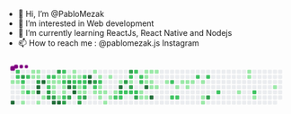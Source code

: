 - 👋 Hi, I’m @PabloMezak
- 👀 I’m interested in Web development
- 🌱 I’m currently learning ReactJs, React Native and Nodejs
- 📫 How to reach me : @pablomezak.js Instagram

<!---
PabloMezak/PabloMezak is a ✨ special ✨ repository because its `README.md` (this file) appears on your GitHub profile.
You can click the Preview link to take a look at your changes.
--->

<svg viewBox="-16 -32 880 192" width="880" height="192" xmlns="http://www.w3.org/2000/svg"><style>@keyframes c0{.51%{fill:var(--c1)}.53%,to{fill:var(--ce)}}@keyframes c1{97.56%{fill:var(--c4)}97.58%,to{fill:var(--ce)}}@keyframes c2{58.92%{fill:var(--c2)}58.94%,to{fill:var(--ce)}}@keyframes c3{59.09%{fill:var(--c2)}59.11%,to{fill:var(--ce)}}@keyframes c4{.68%{fill:var(--c1)}.7%,to{fill:var(--ce)}}@keyframes c5{81.79%{fill:var(--c3)}81.81%,to{fill:var(--ce)}}@keyframes c6{59.44%{fill:var(--c2)}59.46%,to{fill:var(--ce)}}@keyframes c7{1.03%{fill:var(--c1)}1.05%,to{fill:var(--ce)}}@keyframes c8{1.2%{fill:var(--c1)}1.22%,to{fill:var(--ce)}}@keyframes c9{1.55%{fill:var(--c1)}1.57%,to{fill:var(--ce)}}@keyframes ca{58.4%{fill:var(--c2)}58.42%,to{fill:var(--ce)}}@keyframes cb{57.88%{fill:var(--c2)}57.9%,to{fill:var(--ce)}}@keyframes cc{3.98%{fill:var(--c1)}4%,to{fill:var(--ce)}}@keyframes cd{3.46%{fill:var(--c1)}3.48%,to{fill:var(--ce)}}@keyframes ce{2.94%{fill:var(--c1)}2.96%,to{fill:var(--ce)}}@keyframes cf{3.8%{fill:var(--c1)}3.82%,to{fill:var(--ce)}}@keyframes cg{3.63%{fill:var(--c1)}3.65%,to{fill:var(--ce)}}@keyframes ch{81.1%{fill:var(--c3)}81.12%,to{fill:var(--ce)}}@keyframes ci{95.48%{fill:var(--c4)}95.5%,to{fill:var(--ce)}}@keyframes cj{95.31%{fill:var(--c4)}95.33%,to{fill:var(--ce)}}@keyframes ck{2.07%{fill:var(--c1)}2.09%,to{fill:var(--ce)}}@keyframes cl{95.83%{fill:var(--c4)}95.85%,to{fill:var(--ce)}}@keyframes cm{2.42%{fill:var(--c1)}2.44%,to{fill:var(--ce)}}@keyframes cn{43.14%{fill:var(--c2)}43.16%,to{fill:var(--ce)}}@keyframes co{42.97%{fill:var(--c1)}42.99%,to{fill:var(--ce)}}@keyframes cp{56.66%{fill:var(--c2)}56.68%,to{fill:var(--ce)}}@keyframes cq{83.87%{fill:var(--c3)}83.89%,to{fill:var(--ce)}}@keyframes cr{83.35%{fill:var(--c3)}83.37%,to{fill:var(--ce)}}@keyframes cs{56.14%{fill:var(--c2)}56.16%,to{fill:var(--ce)}}@keyframes ct{32.4%{fill:var(--c1)}32.42%,to{fill:var(--ce)}}@keyframes cu{32.57%{fill:var(--c1)}32.59%,to{fill:var(--ce)}}@keyframes cv{33.44%{fill:var(--c1)}33.46%,to{fill:var(--ce)}}@keyframes cw{83.53%{fill:var(--c3)}83.55%,to{fill:var(--ce)}}@keyframes cx{94.44%{fill:var(--c4)}94.46%,to{fill:var(--ce)}}@keyframes cy{80.06%{fill:var(--c3)}80.08%,to{fill:var(--ce)}}@keyframes cz{32.05%{fill:var(--c1)}32.07%,to{fill:var(--ce)}}@keyframes c10{32.23%{fill:var(--c1)}32.25%,to{fill:var(--ce)}}@keyframes c11{41.76%{fill:var(--c1)}41.78%,to{fill:var(--ce)}}@keyframes c12{94.27%{fill:var(--c4)}94.29%,to{fill:var(--ce)}}@keyframes c13{55.28%{fill:var(--c2)}55.3%,to{fill:var(--ce)}}@keyframes c14{31.88%{fill:var(--c1)}31.9%,to{fill:var(--ce)}}@keyframes c15{55.62%{fill:var(--c2)}55.64%,to{fill:var(--ce)}}@keyframes c16{32.92%{fill:var(--c1)}32.94%,to{fill:var(--ce)}}@keyframes c17{33.09%{fill:var(--c1)}33.11%,to{fill:var(--ce)}}@keyframes c18{41.93%{fill:var(--c2)}41.95%,to{fill:var(--ce)}}@keyframes c19{85.09%{fill:var(--c3)}85.11%,to{fill:var(--ce)}}@keyframes c1a{31.71%{fill:var(--c1)}31.73%,to{fill:var(--ce)}}@keyframes c1b{79.37%{fill:var(--c3)}79.39%,to{fill:var(--ce)}}@keyframes c1c{87.17%{fill:var(--c4)}87.19%,to{fill:var(--ce)}}@keyframes c1d{84.74%{fill:var(--c3)}84.76%,to{fill:var(--ce)}}@keyframes c1e{5.71%{fill:var(--c1)}5.73%,to{fill:var(--ce)}}@keyframes c1f{5.88%{fill:var(--c1)}5.9%,to{fill:var(--ce)}}@keyframes c1g{54.58%{fill:var(--c2)}54.6%,to{fill:var(--ce)}}@keyframes c1h{79.02%{fill:var(--c3)}79.04%,to{fill:var(--ce)}}@keyframes c1i{86.82%{fill:var(--c4)}86.84%,to{fill:var(--ce)}}@keyframes c1j{6.06%{fill:var(--c1)}6.08%,to{fill:var(--ce)}}@keyframes c1k{54.41%{fill:var(--c2)}54.43%,to{fill:var(--ce)}}@keyframes c1l{37.6%{fill:var(--c1)}37.62%,to{fill:var(--ce)}}@keyframes c1m{37.43%{fill:var(--c1)}37.45%,to{fill:var(--ce)}}@keyframes c1n{62.21%{fill:var(--c2)}62.23%,to{fill:var(--ce)}}@keyframes c1o{86.3%{fill:var(--c3)}86.32%,to{fill:var(--ce)}}@keyframes c1p{54.06%{fill:var(--c2)}54.08%,to{fill:var(--ce)}}@keyframes c1q{53.89%{fill:var(--c2)}53.91%,to{fill:var(--ce)}}@keyframes c1r{37.77%{fill:var(--c2)}37.79%,to{fill:var(--ce)}}@keyframes c1s{37.25%{fill:var(--c1)}37.27%,to{fill:var(--ce)}}@keyframes c1t{85.95%{fill:var(--c3)}85.97%,to{fill:var(--ce)}}@keyframes c1u{88.2%{fill:var(--c4)}88.22%,to{fill:var(--ce)}}@keyframes c1v{88.03%{fill:var(--c4)}88.05%,to{fill:var(--ce)}}@keyframes c1w{6.75%{fill:var(--c1)}6.77%,to{fill:var(--ce)}}@keyframes c1x{78.15%{fill:var(--c3)}78.17%,to{fill:var(--ce)}}@keyframes c1y{53.37%{fill:var(--c2)}53.39%,to{fill:var(--ce)}}@keyframes c1z{10.56%{fill:var(--c1)}10.58%,to{fill:var(--ce)}}@keyframes c20{7.1%{fill:var(--c1)}7.12%,to{fill:var(--ce)}}@keyframes c21{53.02%{fill:var(--c2)}53.04%,to{fill:var(--ce)}}@keyframes c22{9.18%{fill:var(--c1)}9.2%,to{fill:var(--ce)}}@keyframes c23{9%{fill:var(--c1)}9.02%,to{fill:var(--ce)}}@keyframes c24{10.22%{fill:var(--c1)}10.24%,to{fill:var(--ce)}}@keyframes c25{8.83%{fill:var(--c1)}8.85%,to{fill:var(--ce)}}@keyframes c26{11.26%{fill:var(--c1)}11.28%,to{fill:var(--ce)}}@keyframes c27{7.44%{fill:var(--c1)}7.46%,to{fill:var(--ce)}}@keyframes c28{9.87%{fill:var(--c1)}9.89%,to{fill:var(--ce)}}@keyframes c29{8.48%{fill:var(--c1)}8.5%,to{fill:var(--ce)}}@keyframes c2a{51.98%{fill:var(--c2)}52%,to{fill:var(--ce)}}@keyframes c2b{7.96%{fill:var(--c1)}7.98%,to{fill:var(--ce)}}@keyframes c2c{89.59%{fill:var(--c4)}89.61%,to{fill:var(--ce)}}@keyframes c2d{51.64%{fill:var(--c2)}51.66%,to{fill:var(--ce)}}@keyframes c2e{51.81%{fill:var(--c2)}51.83%,to{fill:var(--ce)}}@keyframes c2f{76.07%{fill:var(--c3)}76.09%,to{fill:var(--ce)}}@keyframes c2g{51.46%{fill:var(--c2)}51.48%,to{fill:var(--ce)}}@keyframes c2h{76.59%{fill:var(--c3)}76.61%,to{fill:var(--ce)}}@keyframes c2i{49.04%{fill:var(--c2)}49.06%,to{fill:var(--ce)}}@keyframes c2j{48.86%{fill:var(--c1)}48.88%,to{fill:var(--ce)}}@keyframes c2k{75.73%{fill:var(--c3)}75.75%,to{fill:var(--ce)}}@keyframes c2l{51.29%{fill:var(--c2)}51.31%,to{fill:var(--ce)}}@keyframes c2m{50.08%{fill:var(--c2)}50.1%,to{fill:var(--ce)}}@keyframes c2n{51.12%{fill:var(--c2)}51.14%,to{fill:var(--ce)}}@keyframes c2o{75.21%{fill:var(--c3)}75.23%,to{fill:var(--ce)}}@keyframes c2p{49.38%{fill:var(--c2)}49.4%,to{fill:var(--ce)}}@keyframes c2q{49.56%{fill:var(--c2)}49.58%,to{fill:var(--ce)}}@keyframes c2r{13.16%{fill:var(--c1)}13.18%,to{fill:var(--ce)}}@keyframes c2s{12.64%{fill:var(--c1)}12.66%,to{fill:var(--ce)}}@keyframes c2t{15.07%{fill:var(--c1)}15.09%,to{fill:var(--ce)}}@keyframes c2u{14.89%{fill:var(--c1)}14.91%,to{fill:var(--ce)}}@keyframes c2v{14.72%{fill:var(--c1)}14.74%,to{fill:var(--ce)}}@keyframes c2w{90.46%{fill:var(--c4)}90.48%,to{fill:var(--ce)}}@keyframes c2x{12.81%{fill:var(--c1)}12.83%,to{fill:var(--ce)}}@keyframes c2y{15.24%{fill:var(--c1)}15.26%,to{fill:var(--ce)}}@keyframes c2z{14.55%{fill:var(--c1)}14.57%,to{fill:var(--ce)}}@keyframes c30{14.03%{fill:var(--c1)}14.05%,to{fill:var(--ce)}}@keyframes c31{90.98%{fill:var(--c4)}91%,to{fill:var(--ce)}}@keyframes c32{15.41%{fill:var(--c1)}15.43%,to{fill:var(--ce)}}@keyframes c33{14.2%{fill:var(--c1)}14.22%,to{fill:var(--ce)}}@keyframes c34{16.11%{fill:var(--c1)}16.13%,to{fill:var(--ce)}}@keyframes c35{67.23%{fill:var(--c2)}67.25%,to{fill:var(--ce)}}@keyframes c36{66.37%{fill:var(--c2)}66.39%,to{fill:var(--ce)}}@keyframes c37{16.63%{fill:var(--c1)}16.65%,to{fill:var(--ce)}}@keyframes c38{66.54%{fill:var(--c2)}66.56%,to{fill:var(--ce)}}@keyframes c39{19.75%{fill:var(--c1)}19.77%,to{fill:var(--ce)}}@keyframes c3a{17.15%{fill:var(--c1)}17.17%,to{fill:var(--ce)}}@keyframes c3b{16.97%{fill:var(--c1)}16.99%,to{fill:var(--ce)}}@keyframes c3c{17.32%{fill:var(--c1)}17.34%,to{fill:var(--ce)}}@keyframes c3d{68.27%{fill:var(--c2)}68.29%,to{fill:var(--ce)}}@keyframes c3e{17.67%{fill:var(--c1)}17.69%,to{fill:var(--ce)}}@keyframes c3f{18.19%{fill:var(--c1)}18.21%,to{fill:var(--ce)}}@keyframes c3g{18.36%{fill:var(--c1)}18.38%,to{fill:var(--ce)}}@keyframes c3h{68.62%{fill:var(--c2)}68.64%,to{fill:var(--ce)}}@keyframes c3i{72.43%{fill:var(--c3)}72.45%,to{fill:var(--ce)}}@keyframes c3j{69.49%{fill:var(--c2)}69.51%,to{fill:var(--ce)}}@keyframes c3k{22%{fill:var(--c1)}22.02%,to{fill:var(--ce)}}@keyframes c3l{25.12%{fill:var(--c1)}25.14%,to{fill:var(--ce)}}@keyframes c3m{24.95%{fill:var(--c1)}24.97%,to{fill:var(--ce)}}@keyframes c3n{70.7%{fill:var(--c2)}70.72%,to{fill:var(--ce)}}@keyframes c3o{22.69%{fill:var(--c1)}22.71%,to{fill:var(--ce)}}@keyframes c3p{23.73%{fill:var(--c1)}23.75%,to{fill:var(--ce)}}@keyframes u0{.51%{transform:scale(0,1)}.53%,.68%{transform:scale(.02,1)}.7%,1.03%{transform:scale(.03,1)}1.05%,1.2%{transform:scale(.05,1)}1.22%,1.55%{transform:scale(.06,1)}1.57%,2.07%{transform:scale(.08,1)}2.09%,2.42%{transform:scale(.09,1)}2.44%,2.94%{transform:scale(.11,1)}2.96%,3.46%{transform:scale(.13,1)}3.48%,3.63%{transform:scale(.14,1)}3.65%,3.8%{transform:scale(.16,1)}3.82%,3.98%{transform:scale(.17,1)}4%,5.71%{transform:scale(.19,1)}5.73%,5.88%{transform:scale(.2,1)}5.9%,6.06%{transform:scale(.22,1)}6.08%,6.75%{transform:scale(.23,1)}6.77%,7.1%{transform:scale(.25,1)}7.12%,7.44%{transform:scale(.27,1)}7.46%,7.96%{transform:scale(.28,1)}7.98%,8.48%{transform:scale(.3,1)}8.5%,8.83%{transform:scale(.31,1)}8.85%,9%{transform:scale(.33,1)}9.02%,9.18%{transform:scale(.34,1)}9.2%,9.87%{transform:scale(.36,1)}10.22%,9.89%{transform:scale(.38,1)}10.24%,10.56%{transform:scale(.39,1)}10.58%,11.26%{transform:scale(.41,1)}11.28%,12.64%{transform:scale(.42,1)}12.66%,12.81%{transform:scale(.44,1)}12.83%,13.16%{transform:scale(.45,1)}13.18%,14.03%{transform:scale(.47,1)}14.05%,14.2%{transform:scale(.48,1)}14.22%,14.55%{transform:scale(.5,1)}14.57%,14.72%{transform:scale(.52,1)}14.74%,14.89%{transform:scale(.53,1)}14.91%,15.07%{transform:scale(.55,1)}15.09%,15.24%{transform:scale(.56,1)}15.26%,15.41%{transform:scale(.58,1)}15.43%,16.11%{transform:scale(.59,1)}16.13%,16.63%{transform:scale(.61,1)}16.65%,16.97%{transform:scale(.63,1)}16.99%,17.15%{transform:scale(.64,1)}17.17%,17.32%{transform:scale(.66,1)}17.34%,17.67%{transform:scale(.67,1)}17.69%,18.19%{transform:scale(.69,1)}18.21%,18.36%{transform:scale(.7,1)}18.38%,19.75%{transform:scale(.72,1)}19.77%,22%{transform:scale(.73,1)}22.02%,22.69%{transform:scale(.75,1)}22.71%,23.73%{transform:scale(.77,1)}23.75%,24.95%{transform:scale(.78,1)}24.97%,25.12%{transform:scale(.8,1)}25.14%,31.71%{transform:scale(.81,1)}31.73%,31.88%{transform:scale(.83,1)}31.9%,32.05%{transform:scale(.84,1)}32.07%,32.23%{transform:scale(.86,1)}32.25%,32.4%{transform:scale(.88,1)}32.42%,32.57%{transform:scale(.89,1)}32.59%,32.92%{transform:scale(.91,1)}32.94%,33.09%{transform:scale(.92,1)}33.11%,33.44%{transform:scale(.94,1)}33.46%,37.25%{transform:scale(.95,1)}37.27%,37.43%{transform:scale(.97,1)}37.45%,37.6%{transform:scale(.98,1)}37.62%,to{transform:scale(1,1)}}@keyframes u1{37.77%{transform:scale(0,1)}37.79%,to{transform:scale(1,1)}}@keyframes u2{41.76%{transform:scale(0,1)}41.78%,to{transform:scale(1,1)}}@keyframes u3{41.93%{transform:scale(0,1)}41.95%,to{transform:scale(1,1)}}@keyframes u4{42.97%{transform:scale(0,1)}42.99%,to{transform:scale(1,1)}}@keyframes u5{43.14%{transform:scale(0,1)}43.16%,to{transform:scale(1,1)}}@keyframes u6{48.86%{transform:scale(0,1)}48.88%,to{transform:scale(1,1)}}@keyframes u7{49.04%{transform:scale(0,1)}49.06%,49.38%{transform:scale(.03,1)}49.4%,49.56%{transform:scale(.06,1)}49.58%,50.08%{transform:scale(.09,1)}50.1%,51.12%{transform:scale(.12,1)}51.14%,51.29%{transform:scale(.15,1)}51.31%,51.46%{transform:scale(.18,1)}51.48%,51.64%{transform:scale(.21,1)}51.66%,51.81%{transform:scale(.24,1)}51.83%,51.98%{transform:scale(.27,1)}52%,53.02%{transform:scale(.3,1)}53.04%,53.37%{transform:scale(.33,1)}53.39%,53.89%{transform:scale(.36,1)}53.91%,54.06%{transform:scale(.39,1)}54.08%,54.41%{transform:scale(.42,1)}54.43%,54.58%{transform:scale(.45,1)}54.6%,55.28%{transform:scale(.48,1)}55.3%,55.62%{transform:scale(.52,1)}55.64%,56.14%{transform:scale(.55,1)}56.16%,56.66%{transform:scale(.58,1)}56.68%,57.88%{transform:scale(.61,1)}57.9%,58.4%{transform:scale(.64,1)}58.42%,58.92%{transform:scale(.67,1)}58.94%,59.09%{transform:scale(.7,1)}59.11%,59.44%{transform:scale(.73,1)}59.46%,62.21%{transform:scale(.76,1)}62.23%,66.37%{transform:scale(.79,1)}66.39%,66.54%{transform:scale(.82,1)}66.56%,67.23%{transform:scale(.85,1)}67.25%,68.27%{transform:scale(.88,1)}68.29%,68.62%{transform:scale(.91,1)}68.64%,69.49%{transform:scale(.94,1)}69.51%,70.7%{transform:scale(.97,1)}70.72%,to{transform:scale(1,1)}}@keyframes u8{72.43%{transform:scale(0,1)}72.45%,75.21%{transform:scale(.06,1)}75.23%,75.73%{transform:scale(.11,1)}75.75%,76.07%{transform:scale(.17,1)}76.09%,76.59%{transform:scale(.22,1)}76.61%,78.15%{transform:scale(.28,1)}78.17%,79.02%{transform:scale(.33,1)}79.04%,79.37%{transform:scale(.39,1)}79.39%,80.06%{transform:scale(.44,1)}80.08%,81.1%{transform:scale(.5,1)}81.12%,81.79%{transform:scale(.56,1)}81.81%,83.35%{transform:scale(.61,1)}83.37%,83.53%{transform:scale(.67,1)}83.55%,83.87%{transform:scale(.72,1)}83.89%,84.74%{transform:scale(.78,1)}84.76%,85.09%{transform:scale(.83,1)}85.11%,85.95%{transform:scale(.89,1)}85.97%,86.3%{transform:scale(.94,1)}86.32%,to{transform:scale(1,1)}}@keyframes u9{86.82%{transform:scale(0,1)}86.84%,87.17%{transform:scale(.08,1)}87.19%,88.03%{transform:scale(.15,1)}88.05%,88.2%{transform:scale(.23,1)}88.22%,89.59%{transform:scale(.31,1)}89.61%,90.46%{transform:scale(.38,1)}90.48%,90.98%{transform:scale(.46,1)}91%,94.27%{transform:scale(.54,1)}94.29%,94.44%{transform:scale(.62,1)}94.46%,95.31%{transform:scale(.69,1)}95.33%,95.48%{transform:scale(.77,1)}95.5%,95.83%{transform:scale(.85,1)}95.85%,97.56%{transform:scale(.92,1)}97.58%,to{transform:scale(1,1)}}@keyframes s0{0%,99.83%{transform:translate(0,-16px)}.52%,96.88%{transform:translate(0,32px)}.69%,59.27%{transform:translate(16px,32px)}.87%{transform:translate(16px,48px)}1.04%{transform:translate(32px,48px)}1.56%{transform:translate(32px,96px)}2.25%{transform:translate(96px,96px)}2.43%,57.19%{transform:translate(96px,80px)}2.77%,57.54%,82.84%{transform:translate(64px,80px)}3.47%,59.97%,81.46%{transform:translate(64px,16px)}3.64%{transform:translate(80px,16px)}3.81%,80.76%{transform:translate(80px,0)}3.99%{transform:translate(64px,0)}4.16%{transform:translate(64px,-16px)}5.55%{transform:translate(192px,-16px)}34.66%,5.89%{transform:translate(192px,16px)}40.38%,54.25%,6.07%,61.53%{transform:translate(208px,16px)}40.21%,6.24%{transform:translate(208px,0)}39.51%,6.93%{transform:translate(272px,0)}39.34%,7.11%{transform:translate(272px,16px)}7.8%,89.25%{transform:translate(336px,16px)}7.97%{transform:translate(336px,32px)}52.51%,8.15%{transform:translate(320px,32px)}8.49%{transform:translate(320px,64px)}10.4%,9.01%{transform:translate(272px,64px)}53.21%,9.19%{transform:translate(272px,48px)}9.53%{transform:translate(304px,48px)}9.88%{transform:translate(304px,80px)}10.23%{transform:translate(272px,80px)}10.57%{transform:translate(256px,64px)}10.75%{transform:translate(256px,80px)}11.09%{transform:translate(288px,80px)}11.27%{transform:translate(288px,96px)}12.48%,47.83%{transform:translate(400px,96px)}12.65%,13.34%{transform:translate(400px,80px)}12.82%,13.52%{transform:translate(416px,80px)}13%,13.69%{transform:translate(416px,64px)}13.17%{transform:translate(400px,64px)}13.86%{transform:translate(432px,64px)}14.04%,90.64%{transform:translate(432px,48px)}14.21%{transform:translate(448px,48px)}14.38%{transform:translate(448px,32px)}14.73%{transform:translate(416px,32px)}15.08%{transform:translate(416px,0)}15.77%{transform:translate(480px,0)}16.29%{transform:translate(480px,48px)}16.98%{transform:translate(544px,48px)}17.16%{transform:translate(544px,32px)}17.68%{transform:translate(592px,32px)}18.37%{transform:translate(592px,96px)}18.54%{transform:translate(576px,96px)}19.24%{transform:translate(576px,32px)}19.76%{transform:translate(528px,32px)}19.93%{transform:translate(528px,48px)}21.84%{transform:translate(704px,48px)}22.01%{transform:translate(704px,64px)}22.36%{transform:translate(736px,64px)}22.53%{transform:translate(736px,80px)}23.4%{transform:translate(816px,80px)}24.09%{transform:translate(816px,16px)}24.96%{transform:translate(736px,16px)}25.3%{transform:translate(736px,-16px)}31.37%,44.19%{transform:translate(176px,-16px)}31.72%{transform:translate(176px,16px)}32.06%,34.14%,41.07%,55.98%{transform:translate(144px,16px)}32.24%,33.97%,55.81%{transform:translate(144px,32px)}32.41%,33.8%,42.81%{transform:translate(128px,32px)}32.58%{transform:translate(128px,48px)}32.93%{transform:translate(160px,48px)}33.1%,42.11%{transform:translate(160px,64px)}33.45%,42.46%,83.71%,94.8%{transform:translate(128px,64px)}34.84%,54.94%{transform:translate(192px,0)}35.88%{transform:translate(288px,0)}36.57%,38.65%{transform:translate(288px,64px)}37.44%,86.66%{transform:translate(208px,64px)}37.61%{transform:translate(208px,48px)}37.78%,53.73%{transform:translate(224px,48px)}37.95%{transform:translate(224px,64px)}39.17%,45.75%{transform:translate(288px,16px)}41.77%,94.11%{transform:translate(144px,80px)}41.94%,85.27%{transform:translate(160px,80px)}42.98%{transform:translate(112px,32px)}43.33%{transform:translate(112px,0)}43.5%{transform:translate(128px,0)}43.67%{transform:translate(128px,-16px)}44.37%,79.72%{transform:translate(176px,0)}45.23%,77.82%{transform:translate(256px,0)}45.41%{transform:translate(256px,16px)}45.93%{transform:translate(288px,32px)}46.1%{transform:translate(304px,32px)}46.79%{transform:translate(304px,96px)}48.35%{transform:translate(400px,48px)}48.53%{transform:translate(384px,48px)}48.7%,49.74%{transform:translate(384px,32px)}48.87%,75.91%{transform:translate(368px,32px)}49.05%,76.43%{transform:translate(368px,16px)}49.39%,50.43%{transform:translate(400px,16px)}49.57%{transform:translate(400px,32px)}50.09%{transform:translate(384px,0)}50.26%{transform:translate(400px,0)}50.61%{transform:translate(384px,16px)}51.13%,75.04%{transform:translate(384px,64px)}51.65%{transform:translate(336px,64px)}51.82%{transform:translate(336px,80px)}51.99%{transform:translate(320px,80px)}53.03%{transform:translate(272px,32px)}54.07%{transform:translate(224px,16px)}54.42%{transform:translate(208px,32px)}54.59%,79.2%{transform:translate(192px,32px)}55.29%{transform:translate(160px,0)}55.63%{transform:translate(160px,32px)}56.33%{transform:translate(112px,16px)}56.67%{transform:translate(112px,48px)}56.85%,95.67%{transform:translate(96px,48px)}57.71%{transform:translate(64px,64px)}57.89%{transform:translate(48px,64px)}58.58%,99.13%{transform:translate(48px,0)}58.93%,98.79%{transform:translate(16px,0)}59.79%,81.28%,82.32%{transform:translate(64px,32px)}62.22%{transform:translate(208px,80px)}62.39%{transform:translate(192px,80px)}62.74%{transform:translate(192px,112px)}66.03%{transform:translate(496px,112px)}66.38%{transform:translate(496px,80px)}66.55%{transform:translate(512px,80px)}67.07%{transform:translate(512px,32px)}67.24%{transform:translate(496px,32px)}67.42%{transform:translate(496px,16px)}68.98%{transform:translate(640px,16px)}69.5%{transform:translate(640px,64px)}70.71%{transform:translate(752px,64px)}70.88%{transform:translate(752px,80px)}72.44%{transform:translate(608px,80px)}72.62%{transform:translate(608px,64px)}75.22%{transform:translate(384px,80px)}75.39%{transform:translate(368px,80px)}76.08%{transform:translate(352px,32px)}76.26%{transform:translate(352px,16px)}76.6%{transform:translate(368px,0)}78.34%{transform:translate(256px,48px)}79.03%,87%{transform:translate(192px,48px)}79.38%,87.35%{transform:translate(176px,32px)}81.11%{transform:translate(80px,32px)}81.8%{transform:translate(32px,16px)}81.98%{transform:translate(32px,32px)}83.54%{transform:translate(128px,80px)}83.88%{transform:translate(112px,64px)}84.06%{transform:translate(112px,80px)}84.75%{transform:translate(176px,80px)}84.92%{transform:translate(176px,96px)}85.1%{transform:translate(160px,96px)}85.96%{transform:translate(224px,80px)}86.14%{transform:translate(224px,96px)}86.31%{transform:translate(208px,96px)}86.83%{transform:translate(192px,64px)}87.18%{transform:translate(176px,48px)}88.04%{transform:translate(240px,32px)}88.21%{transform:translate(240px,16px)}89.6%{transform:translate(336px,48px)}90.99%{transform:translate(432px,80px)}94.28%{transform:translate(144px,96px)}94.45%{transform:translate(128px,96px)}95.32%{transform:translate(80px,64px)}95.49%{transform:translate(80px,48px)}95.84%{transform:translate(96px,32px)}97.57%{transform:translate(0,96px)}97.75%{transform:translate(16px,96px)}99.31%{transform:translate(48px,-16px)}}@keyframes s1{0%,99.83%{transform:translate(16px,-16px)}.17%{transform:translate(0,-16px)}.69%,97.05%{transform:translate(0,32px)}.87%,59.45%{transform:translate(16px,32px)}1.04%{transform:translate(16px,48px)}1.21%{transform:translate(32px,48px)}1.73%{transform:translate(32px,96px)}2.43%{transform:translate(96px,96px)}2.6%,57.37%{transform:translate(96px,80px)}2.95%,57.71%,83.02%{transform:translate(64px,80px)}3.64%,60.14%,81.63%{transform:translate(64px,16px)}3.81%{transform:translate(80px,16px)}3.99%,80.94%{transform:translate(80px,0)}4.16%{transform:translate(64px,0)}4.33%{transform:translate(64px,-16px)}5.72%{transform:translate(192px,-16px)}34.84%,6.07%{transform:translate(192px,16px)}40.55%,54.42%,6.24%,61.7%{transform:translate(208px,16px)}40.38%,6.41%{transform:translate(208px,0)}39.69%,7.11%{transform:translate(272px,0)}39.51%,7.28%{transform:translate(272px,16px)}7.97%,89.43%{transform:translate(336px,16px)}8.15%{transform:translate(336px,32px)}52.69%,8.32%{transform:translate(320px,32px)}8.67%{transform:translate(320px,64px)}10.57%,9.19%{transform:translate(272px,64px)}53.38%,9.36%{transform:translate(272px,48px)}9.71%{transform:translate(304px,48px)}10.05%{transform:translate(304px,80px)}10.4%{transform:translate(272px,80px)}10.75%{transform:translate(256px,64px)}10.92%{transform:translate(256px,80px)}11.27%{transform:translate(288px,80px)}11.44%{transform:translate(288px,96px)}12.65%,48.01%{transform:translate(400px,96px)}12.82%,13.52%{transform:translate(400px,80px)}13%,13.69%{transform:translate(416px,80px)}13.17%,13.86%{transform:translate(416px,64px)}13.34%{transform:translate(400px,64px)}14.04%{transform:translate(432px,64px)}14.21%,90.81%{transform:translate(432px,48px)}14.38%{transform:translate(448px,48px)}14.56%{transform:translate(448px,32px)}14.9%{transform:translate(416px,32px)}15.25%{transform:translate(416px,0)}15.94%{transform:translate(480px,0)}16.46%{transform:translate(480px,48px)}17.16%{transform:translate(544px,48px)}17.33%{transform:translate(544px,32px)}17.85%{transform:translate(592px,32px)}18.54%{transform:translate(592px,96px)}18.72%{transform:translate(576px,96px)}19.41%{transform:translate(576px,32px)}19.93%{transform:translate(528px,32px)}20.1%{transform:translate(528px,48px)}22.01%{transform:translate(704px,48px)}22.18%{transform:translate(704px,64px)}22.53%{transform:translate(736px,64px)}22.7%{transform:translate(736px,80px)}23.57%{transform:translate(816px,80px)}24.26%{transform:translate(816px,16px)}25.13%{transform:translate(736px,16px)}25.48%{transform:translate(736px,-16px)}31.54%,44.37%{transform:translate(176px,-16px)}31.89%{transform:translate(176px,16px)}32.24%,34.32%,41.25%,56.15%{transform:translate(144px,16px)}32.41%,34.14%,55.98%{transform:translate(144px,32px)}32.58%,33.97%,42.98%{transform:translate(128px,32px)}32.76%{transform:translate(128px,48px)}33.1%{transform:translate(160px,48px)}33.28%,42.29%{transform:translate(160px,64px)}33.62%,42.63%,83.88%,94.97%{transform:translate(128px,64px)}35.01%,55.11%{transform:translate(192px,0)}36.05%{transform:translate(288px,0)}36.74%,38.82%{transform:translate(288px,64px)}37.61%,86.83%{transform:translate(208px,64px)}37.78%{transform:translate(208px,48px)}37.95%,53.9%{transform:translate(224px,48px)}38.13%{transform:translate(224px,64px)}39.34%,45.93%{transform:translate(288px,16px)}41.94%,94.28%{transform:translate(144px,80px)}42.11%,85.44%{transform:translate(160px,80px)}43.15%{transform:translate(112px,32px)}43.5%{transform:translate(112px,0)}43.67%{transform:translate(128px,0)}43.85%{transform:translate(128px,-16px)}44.54%,79.9%{transform:translate(176px,0)}45.41%,77.99%{transform:translate(256px,0)}45.58%{transform:translate(256px,16px)}46.1%{transform:translate(288px,32px)}46.27%{transform:translate(304px,32px)}46.97%{transform:translate(304px,96px)}48.53%{transform:translate(400px,48px)}48.7%{transform:translate(384px,48px)}48.87%,49.91%{transform:translate(384px,32px)}49.05%,76.08%{transform:translate(368px,32px)}49.22%,76.6%{transform:translate(368px,16px)}49.57%,50.61%{transform:translate(400px,16px)}49.74%{transform:translate(400px,32px)}50.26%{transform:translate(384px,0)}50.43%{transform:translate(400px,0)}50.78%{transform:translate(384px,16px)}51.3%,75.22%{transform:translate(384px,64px)}51.82%{transform:translate(336px,64px)}51.99%{transform:translate(336px,80px)}52.17%{transform:translate(320px,80px)}53.21%{transform:translate(272px,32px)}54.25%{transform:translate(224px,16px)}54.59%{transform:translate(208px,32px)}54.77%,79.38%{transform:translate(192px,32px)}55.46%{transform:translate(160px,0)}55.81%{transform:translate(160px,32px)}56.5%{transform:translate(112px,16px)}56.85%{transform:translate(112px,48px)}57.02%,95.84%{transform:translate(96px,48px)}57.89%{transform:translate(64px,64px)}58.06%{transform:translate(48px,64px)}58.75%,99.31%{transform:translate(48px,0)}59.1%,98.96%{transform:translate(16px,0)}59.97%,81.46%,82.5%{transform:translate(64px,32px)}62.39%{transform:translate(208px,80px)}62.56%{transform:translate(192px,80px)}62.91%{transform:translate(192px,112px)}66.2%{transform:translate(496px,112px)}66.55%{transform:translate(496px,80px)}66.72%{transform:translate(512px,80px)}67.24%{transform:translate(512px,32px)}67.42%{transform:translate(496px,32px)}67.59%{transform:translate(496px,16px)}69.15%{transform:translate(640px,16px)}69.67%{transform:translate(640px,64px)}70.88%{transform:translate(752px,64px)}71.06%{transform:translate(752px,80px)}72.62%{transform:translate(608px,80px)}72.79%{transform:translate(608px,64px)}75.39%{transform:translate(384px,80px)}75.56%{transform:translate(368px,80px)}76.26%{transform:translate(352px,32px)}76.43%{transform:translate(352px,16px)}76.78%{transform:translate(368px,0)}78.51%{transform:translate(256px,48px)}79.2%,87.18%{transform:translate(192px,48px)}79.55%,87.52%{transform:translate(176px,32px)}81.28%{transform:translate(80px,32px)}81.98%{transform:translate(32px,16px)}82.15%{transform:translate(32px,32px)}83.71%{transform:translate(128px,80px)}84.06%{transform:translate(112px,64px)}84.23%{transform:translate(112px,80px)}84.92%{transform:translate(176px,80px)}85.1%{transform:translate(176px,96px)}85.27%{transform:translate(160px,96px)}86.14%{transform:translate(224px,80px)}86.31%{transform:translate(224px,96px)}86.48%{transform:translate(208px,96px)}87%{transform:translate(192px,64px)}87.35%{transform:translate(176px,48px)}88.21%{transform:translate(240px,32px)}88.39%{transform:translate(240px,16px)}89.77%{transform:translate(336px,48px)}91.16%{transform:translate(432px,80px)}94.45%{transform:translate(144px,96px)}94.63%{transform:translate(128px,96px)}95.49%{transform:translate(80px,64px)}95.67%{transform:translate(80px,48px)}96.01%{transform:translate(96px,32px)}97.75%{transform:translate(0,96px)}97.92%{transform:translate(16px,96px)}99.48%{transform:translate(48px,-16px)}}@keyframes s2{0%,99.83%{transform:translate(32px,-16px)}.35%{transform:translate(0,-16px)}.87%,97.23%{transform:translate(0,32px)}1.04%,59.62%{transform:translate(16px,32px)}1.21%{transform:translate(16px,48px)}1.39%{transform:translate(32px,48px)}1.91%{transform:translate(32px,96px)}2.6%{transform:translate(96px,96px)}2.77%,57.54%{transform:translate(96px,80px)}3.12%,57.89%,83.19%{transform:translate(64px,80px)}3.81%,60.31%,81.8%{transform:translate(64px,16px)}3.99%{transform:translate(80px,16px)}4.16%,81.11%{transform:translate(80px,0)}4.33%{transform:translate(64px,0)}4.51%{transform:translate(64px,-16px)}5.89%{transform:translate(192px,-16px)}35.01%,6.24%{transform:translate(192px,16px)}40.73%,54.59%,6.41%,61.87%{transform:translate(208px,16px)}40.55%,6.59%{transform:translate(208px,0)}39.86%,7.28%{transform:translate(272px,0)}39.69%,7.45%{transform:translate(272px,16px)}8.15%,89.6%{transform:translate(336px,16px)}8.32%{transform:translate(336px,32px)}52.86%,8.49%{transform:translate(320px,32px)}8.84%{transform:translate(320px,64px)}10.75%,9.36%{transform:translate(272px,64px)}53.55%,9.53%{transform:translate(272px,48px)}9.88%{transform:translate(304px,48px)}10.23%{transform:translate(304px,80px)}10.57%{transform:translate(272px,80px)}10.92%{transform:translate(256px,64px)}11.09%{transform:translate(256px,80px)}11.44%{transform:translate(288px,80px)}11.61%{transform:translate(288px,96px)}12.82%,48.18%{transform:translate(400px,96px)}13%,13.69%{transform:translate(400px,80px)}13.17%,13.86%{transform:translate(416px,80px)}13.34%,14.04%{transform:translate(416px,64px)}13.52%{transform:translate(400px,64px)}14.21%{transform:translate(432px,64px)}14.38%,90.99%{transform:translate(432px,48px)}14.56%{transform:translate(448px,48px)}14.73%{transform:translate(448px,32px)}15.08%{transform:translate(416px,32px)}15.42%{transform:translate(416px,0)}16.12%{transform:translate(480px,0)}16.64%{transform:translate(480px,48px)}17.33%{transform:translate(544px,48px)}17.5%{transform:translate(544px,32px)}18.02%{transform:translate(592px,32px)}18.72%{transform:translate(592px,96px)}18.89%{transform:translate(576px,96px)}19.58%{transform:translate(576px,32px)}20.1%{transform:translate(528px,32px)}20.28%{transform:translate(528px,48px)}22.18%{transform:translate(704px,48px)}22.36%{transform:translate(704px,64px)}22.7%{transform:translate(736px,64px)}22.88%{transform:translate(736px,80px)}23.74%{transform:translate(816px,80px)}24.44%{transform:translate(816px,16px)}25.3%{transform:translate(736px,16px)}25.65%{transform:translate(736px,-16px)}31.72%,44.54%{transform:translate(176px,-16px)}32.06%{transform:translate(176px,16px)}32.41%,34.49%,41.42%,56.33%{transform:translate(144px,16px)}32.58%,34.32%,56.15%{transform:translate(144px,32px)}32.76%,34.14%,43.15%{transform:translate(128px,32px)}32.93%{transform:translate(128px,48px)}33.28%{transform:translate(160px,48px)}33.45%,42.46%{transform:translate(160px,64px)}33.8%,42.81%,84.06%,95.15%{transform:translate(128px,64px)}35.18%,55.29%{transform:translate(192px,0)}36.22%{transform:translate(288px,0)}36.92%,38.99%{transform:translate(288px,64px)}37.78%,87%{transform:translate(208px,64px)}37.95%{transform:translate(208px,48px)}38.13%,54.07%{transform:translate(224px,48px)}38.3%{transform:translate(224px,64px)}39.51%,46.1%{transform:translate(288px,16px)}42.11%,94.45%{transform:translate(144px,80px)}42.29%,85.62%{transform:translate(160px,80px)}43.33%{transform:translate(112px,32px)}43.67%{transform:translate(112px,0)}43.85%{transform:translate(128px,0)}44.02%{transform:translate(128px,-16px)}44.71%,80.07%{transform:translate(176px,0)}45.58%,78.16%{transform:translate(256px,0)}45.75%{transform:translate(256px,16px)}46.27%{transform:translate(288px,32px)}46.45%{transform:translate(304px,32px)}47.14%{transform:translate(304px,96px)}48.7%{transform:translate(400px,48px)}48.87%{transform:translate(384px,48px)}49.05%,50.09%{transform:translate(384px,32px)}49.22%,76.26%{transform:translate(368px,32px)}49.39%,76.78%{transform:translate(368px,16px)}49.74%,50.78%{transform:translate(400px,16px)}49.91%{transform:translate(400px,32px)}50.43%{transform:translate(384px,0)}50.61%{transform:translate(400px,0)}50.95%{transform:translate(384px,16px)}51.47%,75.39%{transform:translate(384px,64px)}51.99%{transform:translate(336px,64px)}52.17%{transform:translate(336px,80px)}52.34%{transform:translate(320px,80px)}53.38%{transform:translate(272px,32px)}54.42%{transform:translate(224px,16px)}54.77%{transform:translate(208px,32px)}54.94%,79.55%{transform:translate(192px,32px)}55.63%{transform:translate(160px,0)}55.98%{transform:translate(160px,32px)}56.67%{transform:translate(112px,16px)}57.02%{transform:translate(112px,48px)}57.19%,96.01%{transform:translate(96px,48px)}58.06%{transform:translate(64px,64px)}58.23%{transform:translate(48px,64px)}58.93%,99.48%{transform:translate(48px,0)}59.27%,99.13%{transform:translate(16px,0)}60.14%,81.63%,82.67%{transform:translate(64px,32px)}62.56%{transform:translate(208px,80px)}62.74%{transform:translate(192px,80px)}63.08%{transform:translate(192px,112px)}66.38%{transform:translate(496px,112px)}66.72%{transform:translate(496px,80px)}66.9%{transform:translate(512px,80px)}67.42%{transform:translate(512px,32px)}67.59%{transform:translate(496px,32px)}67.76%{transform:translate(496px,16px)}69.32%{transform:translate(640px,16px)}69.84%{transform:translate(640px,64px)}71.06%{transform:translate(752px,64px)}71.23%{transform:translate(752px,80px)}72.79%{transform:translate(608px,80px)}72.96%{transform:translate(608px,64px)}75.56%{transform:translate(384px,80px)}75.74%{transform:translate(368px,80px)}76.43%{transform:translate(352px,32px)}76.6%{transform:translate(352px,16px)}76.95%{transform:translate(368px,0)}78.68%{transform:translate(256px,48px)}79.38%,87.35%{transform:translate(192px,48px)}79.72%,87.69%{transform:translate(176px,32px)}81.46%{transform:translate(80px,32px)}82.15%{transform:translate(32px,16px)}82.32%{transform:translate(32px,32px)}83.88%{transform:translate(128px,80px)}84.23%{transform:translate(112px,64px)}84.4%{transform:translate(112px,80px)}85.1%{transform:translate(176px,80px)}85.27%{transform:translate(176px,96px)}85.44%{transform:translate(160px,96px)}86.31%{transform:translate(224px,80px)}86.48%{transform:translate(224px,96px)}86.66%{transform:translate(208px,96px)}87.18%{transform:translate(192px,64px)}87.52%{transform:translate(176px,48px)}88.39%{transform:translate(240px,32px)}88.56%{transform:translate(240px,16px)}89.95%{transform:translate(336px,48px)}91.33%{transform:translate(432px,80px)}94.63%{transform:translate(144px,96px)}94.8%{transform:translate(128px,96px)}95.67%{transform:translate(80px,64px)}95.84%{transform:translate(80px,48px)}96.19%{transform:translate(96px,32px)}97.92%{transform:translate(0,96px)}98.09%{transform:translate(16px,96px)}99.65%{transform:translate(48px,-16px)}}@keyframes s3{0%,99.83%{transform:translate(48px,-16px)}.52%{transform:translate(0,-16px)}1.04%,97.4%{transform:translate(0,32px)}1.21%,59.79%{transform:translate(16px,32px)}1.39%{transform:translate(16px,48px)}1.56%{transform:translate(32px,48px)}2.08%{transform:translate(32px,96px)}2.77%{transform:translate(96px,96px)}2.95%,57.71%{transform:translate(96px,80px)}3.29%,58.06%,83.36%{transform:translate(64px,80px)}3.99%,60.49%,81.98%{transform:translate(64px,16px)}4.16%{transform:translate(80px,16px)}4.33%,81.28%{transform:translate(80px,0)}4.51%{transform:translate(64px,0)}4.68%{transform:translate(64px,-16px)}6.07%{transform:translate(192px,-16px)}35.18%,6.41%{transform:translate(192px,16px)}40.9%,54.77%,6.59%,62.05%{transform:translate(208px,16px)}40.73%,6.76%{transform:translate(208px,0)}40.03%,7.45%{transform:translate(272px,0)}39.86%,7.63%{transform:translate(272px,16px)}8.32%,89.77%{transform:translate(336px,16px)}8.49%{transform:translate(336px,32px)}53.03%,8.67%{transform:translate(320px,32px)}9.01%{transform:translate(320px,64px)}10.92%,9.53%{transform:translate(272px,64px)}53.73%,9.71%{transform:translate(272px,48px)}10.05%{transform:translate(304px,48px)}10.4%{transform:translate(304px,80px)}10.75%{transform:translate(272px,80px)}11.09%{transform:translate(256px,64px)}11.27%{transform:translate(256px,80px)}11.61%{transform:translate(288px,80px)}11.79%{transform:translate(288px,96px)}13%,48.35%{transform:translate(400px,96px)}13.17%,13.86%{transform:translate(400px,80px)}13.34%,14.04%{transform:translate(416px,80px)}13.52%,14.21%{transform:translate(416px,64px)}13.69%{transform:translate(400px,64px)}14.38%{transform:translate(432px,64px)}14.56%,91.16%{transform:translate(432px,48px)}14.73%{transform:translate(448px,48px)}14.9%{transform:translate(448px,32px)}15.25%{transform:translate(416px,32px)}15.6%{transform:translate(416px,0)}16.29%{transform:translate(480px,0)}16.81%{transform:translate(480px,48px)}17.5%{transform:translate(544px,48px)}17.68%{transform:translate(544px,32px)}18.2%{transform:translate(592px,32px)}18.89%{transform:translate(592px,96px)}19.06%{transform:translate(576px,96px)}19.76%{transform:translate(576px,32px)}20.28%{transform:translate(528px,32px)}20.45%{transform:translate(528px,48px)}22.36%{transform:translate(704px,48px)}22.53%{transform:translate(704px,64px)}22.88%{transform:translate(736px,64px)}23.05%{transform:translate(736px,80px)}23.92%{transform:translate(816px,80px)}24.61%{transform:translate(816px,16px)}25.48%{transform:translate(736px,16px)}25.82%{transform:translate(736px,-16px)}31.89%,44.71%{transform:translate(176px,-16px)}32.24%{transform:translate(176px,16px)}32.58%,34.66%,41.59%,56.5%{transform:translate(144px,16px)}32.76%,34.49%,56.33%{transform:translate(144px,32px)}32.93%,34.32%,43.33%{transform:translate(128px,32px)}33.1%{transform:translate(128px,48px)}33.45%{transform:translate(160px,48px)}33.62%,42.63%{transform:translate(160px,64px)}33.97%,42.98%,84.23%,95.32%{transform:translate(128px,64px)}35.36%,55.46%{transform:translate(192px,0)}36.4%{transform:translate(288px,0)}37.09%,39.17%{transform:translate(288px,64px)}37.95%,87.18%{transform:translate(208px,64px)}38.13%{transform:translate(208px,48px)}38.3%,54.25%{transform:translate(224px,48px)}38.47%{transform:translate(224px,64px)}39.69%,46.27%{transform:translate(288px,16px)}42.29%,94.63%{transform:translate(144px,80px)}42.46%,85.79%{transform:translate(160px,80px)}43.5%{transform:translate(112px,32px)}43.85%{transform:translate(112px,0)}44.02%{transform:translate(128px,0)}44.19%{transform:translate(128px,-16px)}44.89%,80.24%{transform:translate(176px,0)}45.75%,78.34%{transform:translate(256px,0)}45.93%{transform:translate(256px,16px)}46.45%{transform:translate(288px,32px)}46.62%{transform:translate(304px,32px)}47.31%{transform:translate(304px,96px)}48.87%{transform:translate(400px,48px)}49.05%{transform:translate(384px,48px)}49.22%,50.26%{transform:translate(384px,32px)}49.39%,76.43%{transform:translate(368px,32px)}49.57%,76.95%{transform:translate(368px,16px)}49.91%,50.95%{transform:translate(400px,16px)}50.09%{transform:translate(400px,32px)}50.61%{transform:translate(384px,0)}50.78%{transform:translate(400px,0)}51.13%{transform:translate(384px,16px)}51.65%,75.56%{transform:translate(384px,64px)}52.17%{transform:translate(336px,64px)}52.34%{transform:translate(336px,80px)}52.51%{transform:translate(320px,80px)}53.55%{transform:translate(272px,32px)}54.59%{transform:translate(224px,16px)}54.94%{transform:translate(208px,32px)}55.11%,79.72%{transform:translate(192px,32px)}55.81%{transform:translate(160px,0)}56.15%{transform:translate(160px,32px)}56.85%{transform:translate(112px,16px)}57.19%{transform:translate(112px,48px)}57.37%,96.19%{transform:translate(96px,48px)}58.23%{transform:translate(64px,64px)}58.41%{transform:translate(48px,64px)}59.1%,99.65%{transform:translate(48px,0)}59.45%,99.31%{transform:translate(16px,0)}60.31%,81.8%,82.84%{transform:translate(64px,32px)}62.74%{transform:translate(208px,80px)}62.91%{transform:translate(192px,80px)}63.26%{transform:translate(192px,112px)}66.55%{transform:translate(496px,112px)}66.9%{transform:translate(496px,80px)}67.07%{transform:translate(512px,80px)}67.59%{transform:translate(512px,32px)}67.76%{transform:translate(496px,32px)}67.94%{transform:translate(496px,16px)}69.5%{transform:translate(640px,16px)}70.02%{transform:translate(640px,64px)}71.23%{transform:translate(752px,64px)}71.4%{transform:translate(752px,80px)}72.96%{transform:translate(608px,80px)}73.14%{transform:translate(608px,64px)}75.74%{transform:translate(384px,80px)}75.91%{transform:translate(368px,80px)}76.6%{transform:translate(352px,32px)}76.78%{transform:translate(352px,16px)}77.12%{transform:translate(368px,0)}78.86%{transform:translate(256px,48px)}79.55%,87.52%{transform:translate(192px,48px)}79.9%,87.87%{transform:translate(176px,32px)}81.63%{transform:translate(80px,32px)}82.32%{transform:translate(32px,16px)}82.5%{transform:translate(32px,32px)}84.06%{transform:translate(128px,80px)}84.4%{transform:translate(112px,64px)}84.58%{transform:translate(112px,80px)}85.27%{transform:translate(176px,80px)}85.44%{transform:translate(176px,96px)}85.62%{transform:translate(160px,96px)}86.48%{transform:translate(224px,80px)}86.66%{transform:translate(224px,96px)}86.83%{transform:translate(208px,96px)}87.35%{transform:translate(192px,64px)}87.69%{transform:translate(176px,48px)}88.56%{transform:translate(240px,32px)}88.73%{transform:translate(240px,16px)}90.12%{transform:translate(336px,48px)}91.51%{transform:translate(432px,80px)}94.8%{transform:translate(144px,96px)}94.97%{transform:translate(128px,96px)}95.84%{transform:translate(80px,64px)}96.01%{transform:translate(80px,48px)}96.36%{transform:translate(96px,32px)}98.09%{transform:translate(0,96px)}98.27%{transform:translate(16px,96px)}}:root{--cb:#1b1f230a;--cs:purple;--ce:#ebedf0;--c0:#ebedf0;--c1:#9be9a8;--c2:#40c463;--c3:#30a14e;--c4:#216e39}@media (prefers-color-scheme:dark){:root{--cb:#1b1f230a;--cs:purple;--ce:#161b22;--c1:#01311f;--c2:#034525;--c3:#0f6d31;--c4:#00c647}}.c{shape-rendering:geometricPrecision;fill:var(--ce);stroke-width:1px;stroke:var(--cb);animation:none 57700ms linear infinite}.c.c0{fill:var(--c1);animation-name:c0}.c.c1{fill:var(--c4);animation-name:c1}.c.c2,.c.c3{fill:var(--c2);animation-name:c2}.c.c3{animation-name:c3}.c.c4{fill:var(--c1);animation-name:c4}.c.c5{fill:var(--c3);animation-name:c5}.c.c6{fill:var(--c2);animation-name:c6}.c.c7,.c.c8,.c.c9{fill:var(--c1);animation-name:c7}.c.c8,.c.c9{animation-name:c8}.c.c9{animation-name:c9}.c.ca,.c.cb{fill:var(--c2);animation-name:ca}.c.cb{animation-name:cb}.c.cc,.c.cd{fill:var(--c1);animation-name:cc}.c.cd{animation-name:cd}.c.ce,.c.cf,.c.cg{fill:var(--c1);animation-name:ce}.c.cf,.c.cg{animation-name:cf}.c.cg{animation-name:cg}.c.ch{fill:var(--c3);animation-name:ch}.c.ci,.c.cj{fill:var(--c4);animation-name:ci}.c.cj{animation-name:cj}.c.ck{fill:var(--c1);animation-name:ck}.c.cl{fill:var(--c4);animation-name:cl}.c.cm{fill:var(--c1);animation-name:cm}.c.cn{fill:var(--c2);animation-name:cn}.c.co{fill:var(--c1);animation-name:co}.c.cp{fill:var(--c2);animation-name:cp}.c.cq,.c.cr{fill:var(--c3);animation-name:cq}.c.cr{animation-name:cr}.c.cs{fill:var(--c2);animation-name:cs}.c.ct,.c.cu,.c.cv{fill:var(--c1);animation-name:ct}.c.cu,.c.cv{animation-name:cu}.c.cv{animation-name:cv}.c.cw{fill:var(--c3);animation-name:cw}.c.cx{fill:var(--c4);animation-name:cx}.c.cy{fill:var(--c3);animation-name:cy}.c.c10,.c.c11,.c.cz{fill:var(--c1);animation-name:cz}.c.c10,.c.c11{animation-name:c10}.c.c11{animation-name:c11}.c.c12{fill:var(--c4);animation-name:c12}.c.c13{fill:var(--c2);animation-name:c13}.c.c14{fill:var(--c1);animation-name:c14}.c.c15{fill:var(--c2);animation-name:c15}.c.c16,.c.c17{fill:var(--c1);animation-name:c16}.c.c17{animation-name:c17}.c.c18{fill:var(--c2);animation-name:c18}.c.c19{fill:var(--c3);animation-name:c19}.c.c1a{fill:var(--c1);animation-name:c1a}.c.c1b{fill:var(--c3);animation-name:c1b}.c.c1c{fill:var(--c4);animation-name:c1c}.c.c1d{fill:var(--c3);animation-name:c1d}.c.c1e,.c.c1f{fill:var(--c1);animation-name:c1e}.c.c1f{animation-name:c1f}.c.c1g{fill:var(--c2);animation-name:c1g}.c.c1h{fill:var(--c3);animation-name:c1h}.c.c1i{fill:var(--c4);animation-name:c1i}.c.c1j{fill:var(--c1);animation-name:c1j}.c.c1k{fill:var(--c2);animation-name:c1k}.c.c1l,.c.c1m{fill:var(--c1);animation-name:c1l}.c.c1m{animation-name:c1m}.c.c1n{fill:var(--c2);animation-name:c1n}.c.c1o{fill:var(--c3);animation-name:c1o}.c.c1p,.c.c1q,.c.c1r{fill:var(--c2);animation-name:c1p}.c.c1q,.c.c1r{animation-name:c1q}.c.c1r{animation-name:c1r}.c.c1s{fill:var(--c1);animation-name:c1s}.c.c1t{fill:var(--c3);animation-name:c1t}.c.c1u,.c.c1v{fill:var(--c4);animation-name:c1u}.c.c1v{animation-name:c1v}.c.c1w{fill:var(--c1);animation-name:c1w}.c.c1x{fill:var(--c3);animation-name:c1x}.c.c1y{fill:var(--c2);animation-name:c1y}.c.c1z,.c.c20{fill:var(--c1);animation-name:c1z}.c.c20{animation-name:c20}.c.c21{fill:var(--c2);animation-name:c21}.c.c22,.c.c23{fill:var(--c1);animation-name:c22}.c.c23{animation-name:c23}.c.c24,.c.c25,.c.c26{fill:var(--c1);animation-name:c24}.c.c25,.c.c26{animation-name:c25}.c.c26{animation-name:c26}.c.c27,.c.c28,.c.c29{fill:var(--c1);animation-name:c27}.c.c28,.c.c29{animation-name:c28}.c.c29{animation-name:c29}.c.c2a{fill:var(--c2);animation-name:c2a}.c.c2b{fill:var(--c1);animation-name:c2b}.c.c2c{fill:var(--c4);animation-name:c2c}.c.c2d,.c.c2e{fill:var(--c2);animation-name:c2d}.c.c2e{animation-name:c2e}.c.c2f{fill:var(--c3);animation-name:c2f}.c.c2g{fill:var(--c2);animation-name:c2g}.c.c2h{fill:var(--c3);animation-name:c2h}.c.c2i{fill:var(--c2);animation-name:c2i}.c.c2j{fill:var(--c1);animation-name:c2j}.c.c2k{fill:var(--c3);animation-name:c2k}.c.c2l,.c.c2m,.c.c2n{fill:var(--c2);animation-name:c2l}.c.c2m,.c.c2n{animation-name:c2m}.c.c2n{animation-name:c2n}.c.c2o{fill:var(--c3);animation-name:c2o}.c.c2p,.c.c2q{fill:var(--c2);animation-name:c2p}.c.c2q{animation-name:c2q}.c.c2r,.c.c2s{fill:var(--c1);animation-name:c2r}.c.c2s{animation-name:c2s}.c.c2t,.c.c2u,.c.c2v{fill:var(--c1);animation-name:c2t}.c.c2u,.c.c2v{animation-name:c2u}.c.c2v{animation-name:c2v}.c.c2w{fill:var(--c4);animation-name:c2w}.c.c2x{fill:var(--c1);animation-name:c2x}.c.c2y,.c.c2z,.c.c30{fill:var(--c1);animation-name:c2y}.c.c2z,.c.c30{animation-name:c2z}.c.c30{animation-name:c30}.c.c31{fill:var(--c4);animation-name:c31}.c.c32,.c.c33,.c.c34{fill:var(--c1);animation-name:c32}.c.c33,.c.c34{animation-name:c33}.c.c34{animation-name:c34}.c.c35,.c.c36{fill:var(--c2);animation-name:c35}.c.c36{animation-name:c36}.c.c37{fill:var(--c1);animation-name:c37}.c.c38{fill:var(--c2);animation-name:c38}.c.c39{fill:var(--c1);animation-name:c39}.c.c3a,.c.c3b,.c.c3c{fill:var(--c1);animation-name:c3a}.c.c3b,.c.c3c{animation-name:c3b}.c.c3c{animation-name:c3c}.c.c3d{fill:var(--c2);animation-name:c3d}.c.c3e,.c.c3f,.c.c3g{fill:var(--c1);animation-name:c3e}.c.c3f,.c.c3g{animation-name:c3f}.c.c3g{animation-name:c3g}.c.c3h{fill:var(--c2);animation-name:c3h}.c.c3i{fill:var(--c3);animation-name:c3i}.c.c3j{fill:var(--c2);animation-name:c3j}.c.c3k,.c.c3l,.c.c3m{fill:var(--c1);animation-name:c3k}.c.c3l,.c.c3m{animation-name:c3l}.c.c3m{animation-name:c3m}.c.c3n{fill:var(--c2);animation-name:c3n}.c.c3o,.c.c3p{fill:var(--c1);animation-name:c3o}.c.c3p{animation-name:c3p}.s,.u{animation:none linear 57700ms infinite}.u,.u.u0{transform-origin:0 0}.u{transform:scale(0,1)}.u.u0{fill:var(--c1);animation-name:u0}.u.u1{fill:var(--c2);animation-name:u1;transform-origin:405px 0}.u.u2{fill:var(--c1);animation-name:u2;transform-origin:411.3px 0}.u.u3{fill:var(--c2);animation-name:u3;transform-origin:417.7px 0}.u.u4{fill:var(--c1);animation-name:u4;transform-origin:424px 0}.u.u5{fill:var(--c2);animation-name:u5;transform-origin:430.3px 0}.u.u6{fill:var(--c1);animation-name:u6;transform-origin:436.7px 0}.u.u7{fill:var(--c2);animation-name:u7;transform-origin:443px 0}.u.u8{fill:var(--c3);animation-name:u8;transform-origin:651.8px 0}.u.u9{fill:var(--c4);animation-name:u9;transform-origin:765.7px 0}.s{shape-rendering:geometricPrecision;fill:var(--cs)}.s.s0{transform:translate(0,-16px);animation-name:s0}.s.s1{transform:translate(16px,-16px);animation-name:s1}.s.s2{transform:translate(32px,-16px);animation-name:s2}.s.s3{transform:translate(48px,-16px);animation-name:s3}</style><rect class="c" x="2" y="2" rx="2" ry="2" width="12" height="12"/><rect class="c" x="2" y="18" rx="2" ry="2" width="12" height="12"/><rect class="c c0" x="2" y="34" rx="2" ry="2" width="12" height="12"/><rect class="c" x="2" y="50" rx="2" ry="2" width="12" height="12"/><rect class="c" x="2" y="66" rx="2" ry="2" width="12" height="12"/><rect class="c" x="2" y="82" rx="2" ry="2" width="12" height="12"/><rect class="c c1" x="2" y="98" rx="2" ry="2" width="12" height="12"/><rect class="c c2" x="18" y="2" rx="2" ry="2" width="12" height="12"/><rect class="c c3" x="18" y="18" rx="2" ry="2" width="12" height="12"/><rect class="c c4" x="18" y="34" rx="2" ry="2" width="12" height="12"/><rect class="c" x="18" y="50" rx="2" ry="2" width="12" height="12"/><rect class="c" x="18" y="66" rx="2" ry="2" width="12" height="12"/><rect class="c" x="18" y="82" rx="2" ry="2" width="12" height="12"/><rect class="c" x="18" y="98" rx="2" ry="2" width="12" height="12"/><rect class="c" x="34" y="2" rx="2" ry="2" width="12" height="12"/><rect class="c c5" x="34" y="18" rx="2" ry="2" width="12" height="12"/><rect class="c c6" x="34" y="34" rx="2" ry="2" width="12" height="12"/><rect class="c c7" x="34" y="50" rx="2" ry="2" width="12" height="12"/><rect class="c c8" x="34" y="66" rx="2" ry="2" width="12" height="12"/><rect class="c" x="34" y="82" rx="2" ry="2" width="12" height="12"/><rect class="c c9" x="34" y="98" rx="2" ry="2" width="12" height="12"/><rect class="c" x="50" y="2" rx="2" ry="2" width="12" height="12"/><rect class="c ca" x="50" y="18" rx="2" ry="2" width="12" height="12"/><rect class="c" x="50" y="34" rx="2" ry="2" width="12" height="12"/><rect class="c" x="50" y="50" rx="2" ry="2" width="12" height="12"/><rect class="c cb" x="50" y="66" rx="2" ry="2" width="12" height="12"/><rect class="c" x="50" y="82" rx="2" ry="2" width="12" height="12"/><rect class="c" x="50" y="98" rx="2" ry="2" width="12" height="12"/><rect class="c cc" x="66" y="2" rx="2" ry="2" width="12" height="12"/><rect class="c cd" x="66" y="18" rx="2" ry="2" width="12" height="12"/><rect class="c" x="66" y="34" rx="2" ry="2" width="12" height="12"/><rect class="c" x="66" y="50" rx="2" ry="2" width="12" height="12"/><rect class="c ce" x="66" y="66" rx="2" ry="2" width="12" height="12"/><rect class="c" x="66" y="82" rx="2" ry="2" width="12" height="12"/><rect class="c" x="66" y="98" rx="2" ry="2" width="12" height="12"/><rect class="c cf" x="82" y="2" rx="2" ry="2" width="12" height="12"/><rect class="c cg" x="82" y="18" rx="2" ry="2" width="12" height="12"/><rect class="c ch" x="82" y="34" rx="2" ry="2" width="12" height="12"/><rect class="c ci" x="82" y="50" rx="2" ry="2" width="12" height="12"/><rect class="c cj" x="82" y="66" rx="2" ry="2" width="12" height="12"/><rect class="c" x="82" y="82" rx="2" ry="2" width="12" height="12"/><rect class="c ck" x="82" y="98" rx="2" ry="2" width="12" height="12"/><rect class="c" x="98" y="2" rx="2" ry="2" width="12" height="12"/><rect class="c" x="98" y="18" rx="2" ry="2" width="12" height="12"/><rect class="c cl" x="98" y="34" rx="2" ry="2" width="12" height="12"/><rect class="c" x="98" y="50" rx="2" ry="2" width="12" height="12"/><rect class="c" x="98" y="66" rx="2" ry="2" width="12" height="12"/><rect class="c cm" x="98" y="82" rx="2" ry="2" width="12" height="12"/><rect class="c" x="98" y="98" rx="2" ry="2" width="12" height="12"/><rect class="c" x="114" y="2" rx="2" ry="2" width="12" height="12"/><rect class="c cn" x="114" y="18" rx="2" ry="2" width="12" height="12"/><rect class="c co" x="114" y="34" rx="2" ry="2" width="12" height="12"/><rect class="c cp" x="114" y="50" rx="2" ry="2" width="12" height="12"/><rect class="c cq" x="114" y="66" rx="2" ry="2" width="12" height="12"/><rect class="c cr" x="114" y="82" rx="2" ry="2" width="12" height="12"/><rect class="c" x="114" y="98" rx="2" ry="2" width="12" height="12"/><rect class="c" x="130" y="2" rx="2" ry="2" width="12" height="12"/><rect class="c cs" x="130" y="18" rx="2" ry="2" width="12" height="12"/><rect class="c ct" x="130" y="34" rx="2" ry="2" width="12" height="12"/><rect class="c cu" x="130" y="50" rx="2" ry="2" width="12" height="12"/><rect class="c cv" x="130" y="66" rx="2" ry="2" width="12" height="12"/><rect class="c cw" x="130" y="82" rx="2" ry="2" width="12" height="12"/><rect class="c cx" x="130" y="98" rx="2" ry="2" width="12" height="12"/><rect class="c cy" x="146" y="2" rx="2" ry="2" width="12" height="12"/><rect class="c cz" x="146" y="18" rx="2" ry="2" width="12" height="12"/><rect class="c c10" x="146" y="34" rx="2" ry="2" width="12" height="12"/><rect class="c" x="146" y="50" rx="2" ry="2" width="12" height="12"/><rect class="c" x="146" y="66" rx="2" ry="2" width="12" height="12"/><rect class="c c11" x="146" y="82" rx="2" ry="2" width="12" height="12"/><rect class="c c12" x="146" y="98" rx="2" ry="2" width="12" height="12"/><rect class="c c13" x="162" y="2" rx="2" ry="2" width="12" height="12"/><rect class="c c14" x="162" y="18" rx="2" ry="2" width="12" height="12"/><rect class="c c15" x="162" y="34" rx="2" ry="2" width="12" height="12"/><rect class="c c16" x="162" y="50" rx="2" ry="2" width="12" height="12"/><rect class="c c17" x="162" y="66" rx="2" ry="2" width="12" height="12"/><rect class="c c18" x="162" y="82" rx="2" ry="2" width="12" height="12"/><rect class="c c19" x="162" y="98" rx="2" ry="2" width="12" height="12"/><rect class="c" x="178" y="2" rx="2" ry="2" width="12" height="12"/><rect class="c c1a" x="178" y="18" rx="2" ry="2" width="12" height="12"/><rect class="c c1b" x="178" y="34" rx="2" ry="2" width="12" height="12"/><rect class="c c1c" x="178" y="50" rx="2" ry="2" width="12" height="12"/><rect class="c" x="178" y="66" rx="2" ry="2" width="12" height="12"/><rect class="c c1d" x="178" y="82" rx="2" ry="2" width="12" height="12"/><rect class="c" x="178" y="98" rx="2" ry="2" width="12" height="12"/><rect class="c c1e" x="194" y="2" rx="2" ry="2" width="12" height="12"/><rect class="c c1f" x="194" y="18" rx="2" ry="2" width="12" height="12"/><rect class="c c1g" x="194" y="34" rx="2" ry="2" width="12" height="12"/><rect class="c c1h" x="194" y="50" rx="2" ry="2" width="12" height="12"/><rect class="c c1i" x="194" y="66" rx="2" ry="2" width="12" height="12"/><rect class="c" x="194" y="82" rx="2" ry="2" width="12" height="12"/><rect class="c" x="194" y="98" rx="2" ry="2" width="12" height="12"/><rect class="c" x="210" y="2" rx="2" ry="2" width="12" height="12"/><rect class="c c1j" x="210" y="18" rx="2" ry="2" width="12" height="12"/><rect class="c c1k" x="210" y="34" rx="2" ry="2" width="12" height="12"/><rect class="c c1l" x="210" y="50" rx="2" ry="2" width="12" height="12"/><rect class="c c1m" x="210" y="66" rx="2" ry="2" width="12" height="12"/><rect class="c c1n" x="210" y="82" rx="2" ry="2" width="12" height="12"/><rect class="c c1o" x="210" y="98" rx="2" ry="2" width="12" height="12"/><rect class="c" x="226" y="2" rx="2" ry="2" width="12" height="12"/><rect class="c c1p" x="226" y="18" rx="2" ry="2" width="12" height="12"/><rect class="c c1q" x="226" y="34" rx="2" ry="2" width="12" height="12"/><rect class="c c1r" x="226" y="50" rx="2" ry="2" width="12" height="12"/><rect class="c c1s" x="226" y="66" rx="2" ry="2" width="12" height="12"/><rect class="c c1t" x="226" y="82" rx="2" ry="2" width="12" height="12"/><rect class="c" x="226" y="98" rx="2" ry="2" width="12" height="12"/><rect class="c" x="242" y="2" rx="2" ry="2" width="12" height="12"/><rect class="c c1u" x="242" y="18" rx="2" ry="2" width="12" height="12"/><rect class="c c1v" x="242" y="34" rx="2" ry="2" width="12" height="12"/><rect class="c" x="242" y="50" rx="2" ry="2" width="12" height="12"/><rect class="c" x="242" y="66" rx="2" ry="2" width="12" height="12"/><rect class="c" x="242" y="82" rx="2" ry="2" width="12" height="12"/><rect class="c" x="242" y="98" rx="2" ry="2" width="12" height="12"/><rect class="c c1w" x="258" y="2" rx="2" ry="2" width="12" height="12"/><rect class="c" x="258" y="18" rx="2" ry="2" width="12" height="12"/><rect class="c c1x" x="258" y="34" rx="2" ry="2" width="12" height="12"/><rect class="c c1y" x="258" y="50" rx="2" ry="2" width="12" height="12"/><rect class="c c1z" x="258" y="66" rx="2" ry="2" width="12" height="12"/><rect class="c" x="258" y="82" rx="2" ry="2" width="12" height="12"/><rect class="c" x="258" y="98" rx="2" ry="2" width="12" height="12"/><rect class="c" x="274" y="2" rx="2" ry="2" width="12" height="12"/><rect class="c c20" x="274" y="18" rx="2" ry="2" width="12" height="12"/><rect class="c c21" x="274" y="34" rx="2" ry="2" width="12" height="12"/><rect class="c c22" x="274" y="50" rx="2" ry="2" width="12" height="12"/><rect class="c c23" x="274" y="66" rx="2" ry="2" width="12" height="12"/><rect class="c c24" x="274" y="82" rx="2" ry="2" width="12" height="12"/><rect class="c" x="274" y="98" rx="2" ry="2" width="12" height="12"/><rect class="c" x="290" y="2" rx="2" ry="2" width="12" height="12"/><rect class="c" x="290" y="18" rx="2" ry="2" width="12" height="12"/><rect class="c" x="290" y="34" rx="2" ry="2" width="12" height="12"/><rect class="c" x="290" y="50" rx="2" ry="2" width="12" height="12"/><rect class="c c25" x="290" y="66" rx="2" ry="2" width="12" height="12"/><rect class="c" x="290" y="82" rx="2" ry="2" width="12" height="12"/><rect class="c c26" x="290" y="98" rx="2" ry="2" width="12" height="12"/><rect class="c" x="306" y="2" rx="2" ry="2" width="12" height="12"/><rect class="c c27" x="306" y="18" rx="2" ry="2" width="12" height="12"/><rect class="c" x="306" y="34" rx="2" ry="2" width="12" height="12"/><rect class="c" x="306" y="50" rx="2" ry="2" width="12" height="12"/><rect class="c" x="306" y="66" rx="2" ry="2" width="12" height="12"/><rect class="c c28" x="306" y="82" rx="2" ry="2" width="12" height="12"/><rect class="c" x="306" y="98" rx="2" ry="2" width="12" height="12"/><rect class="c" x="322" y="2" rx="2" ry="2" width="12" height="12"/><rect class="c" x="322" y="18" rx="2" ry="2" width="12" height="12"/><rect class="c" x="322" y="34" rx="2" ry="2" width="12" height="12"/><rect class="c" x="322" y="50" rx="2" ry="2" width="12" height="12"/><rect class="c c29" x="322" y="66" rx="2" ry="2" width="12" height="12"/><rect class="c c2a" x="322" y="82" rx="2" ry="2" width="12" height="12"/><rect class="c" x="322" y="98" rx="2" ry="2" width="12" height="12"/><rect class="c" x="338" y="2" rx="2" ry="2" width="12" height="12"/><rect class="c" x="338" y="18" rx="2" ry="2" width="12" height="12"/><rect class="c c2b" x="338" y="34" rx="2" ry="2" width="12" height="12"/><rect class="c c2c" x="338" y="50" rx="2" ry="2" width="12" height="12"/><rect class="c c2d" x="338" y="66" rx="2" ry="2" width="12" height="12"/><rect class="c c2e" x="338" y="82" rx="2" ry="2" width="12" height="12"/><rect class="c" x="338" y="98" rx="2" ry="2" width="12" height="12"/><rect class="c" x="354" y="2" rx="2" ry="2" width="12" height="12"/><rect class="c" x="354" y="18" rx="2" ry="2" width="12" height="12"/><rect class="c c2f" x="354" y="34" rx="2" ry="2" width="12" height="12"/><rect class="c" x="354" y="50" rx="2" ry="2" width="12" height="12"/><rect class="c c2g" x="354" y="66" rx="2" ry="2" width="12" height="12"/><rect class="c" x="354" y="82" rx="2" ry="2" width="12" height="12"/><rect class="c" x="354" y="98" rx="2" ry="2" width="12" height="12"/><rect class="c c2h" x="370" y="2" rx="2" ry="2" width="12" height="12"/><rect class="c c2i" x="370" y="18" rx="2" ry="2" width="12" height="12"/><rect class="c c2j" x="370" y="34" rx="2" ry="2" width="12" height="12"/><rect class="c c2k" x="370" y="50" rx="2" ry="2" width="12" height="12"/><rect class="c c2l" x="370" y="66" rx="2" ry="2" width="12" height="12"/><rect class="c" x="370" y="82" rx="2" ry="2" width="12" height="12"/><rect class="c" x="370" y="98" rx="2" ry="2" width="12" height="12"/><rect class="c c2m" x="386" y="2" rx="2" ry="2" width="12" height="12"/><rect class="c" x="386" y="18" rx="2" ry="2" width="12" height="12"/><rect class="c" x="386" y="34" rx="2" ry="2" width="12" height="12"/><rect class="c" x="386" y="50" rx="2" ry="2" width="12" height="12"/><rect class="c c2n" x="386" y="66" rx="2" ry="2" width="12" height="12"/><rect class="c c2o" x="386" y="82" rx="2" ry="2" width="12" height="12"/><rect class="c" x="386" y="98" rx="2" ry="2" width="12" height="12"/><rect class="c" x="402" y="2" rx="2" ry="2" width="12" height="12"/><rect class="c c2p" x="402" y="18" rx="2" ry="2" width="12" height="12"/><rect class="c c2q" x="402" y="34" rx="2" ry="2" width="12" height="12"/><rect class="c" x="402" y="50" rx="2" ry="2" width="12" height="12"/><rect class="c c2r" x="402" y="66" rx="2" ry="2" width="12" height="12"/><rect class="c c2s" x="402" y="82" rx="2" ry="2" width="12" height="12"/><rect class="c" x="402" y="98" rx="2" ry="2" width="12" height="12"/><rect class="c c2t" x="418" y="2" rx="2" ry="2" width="12" height="12"/><rect class="c c2u" x="418" y="18" rx="2" ry="2" width="12" height="12"/><rect class="c c2v" x="418" y="34" rx="2" ry="2" width="12" height="12"/><rect class="c c2w" x="418" y="50" rx="2" ry="2" width="12" height="12"/><rect class="c" x="418" y="66" rx="2" ry="2" width="12" height="12"/><rect class="c c2x" x="418" y="82" rx="2" ry="2" width="12" height="12"/><rect class="c" x="418" y="98" rx="2" ry="2" width="12" height="12"/><rect class="c c2y" x="434" y="2" rx="2" ry="2" width="12" height="12"/><rect class="c" x="434" y="18" rx="2" ry="2" width="12" height="12"/><rect class="c c2z" x="434" y="34" rx="2" ry="2" width="12" height="12"/><rect class="c c30" x="434" y="50" rx="2" ry="2" width="12" height="12"/><rect class="c" x="434" y="66" rx="2" ry="2" width="12" height="12"/><rect class="c c31" x="434" y="82" rx="2" ry="2" width="12" height="12"/><rect class="c" x="434" y="98" rx="2" ry="2" width="12" height="12"/><rect class="c c32" x="450" y="2" rx="2" ry="2" width="12" height="12"/><rect class="c" x="450" y="18" rx="2" ry="2" width="12" height="12"/><rect class="c" x="450" y="34" rx="2" ry="2" width="12" height="12"/><rect class="c c33" x="450" y="50" rx="2" ry="2" width="12" height="12"/><rect class="c" x="450" y="66" rx="2" ry="2" width="12" height="12"/><rect class="c" x="450" y="82" rx="2" ry="2" width="12" height="12"/><rect class="c" x="450" y="98" rx="2" ry="2" width="12" height="12"/><rect class="c" x="466" y="2" rx="2" ry="2" width="12" height="12"/><rect class="c" x="466" y="18" rx="2" ry="2" width="12" height="12"/><rect class="c" x="466" y="34" rx="2" ry="2" width="12" height="12"/><rect class="c" x="466" y="50" rx="2" ry="2" width="12" height="12"/><rect class="c" x="466" y="66" rx="2" ry="2" width="12" height="12"/><rect class="c" x="466" y="82" rx="2" ry="2" width="12" height="12"/><rect class="c" x="466" y="98" rx="2" ry="2" width="12" height="12"/><rect class="c" x="482" y="2" rx="2" ry="2" width="12" height="12"/><rect class="c" x="482" y="18" rx="2" ry="2" width="12" height="12"/><rect class="c c34" x="482" y="34" rx="2" ry="2" width="12" height="12"/><rect class="c" x="482" y="50" rx="2" ry="2" width="12" height="12"/><rect class="c" x="482" y="66" rx="2" ry="2" width="12" height="12"/><rect class="c" x="482" y="82" rx="2" ry="2" width="12" height="12"/><rect class="c" x="482" y="98" rx="2" ry="2" width="12" height="12"/><rect class="c" x="498" y="2" rx="2" ry="2" width="12" height="12"/><rect class="c" x="498" y="18" rx="2" ry="2" width="12" height="12"/><rect class="c c35" x="498" y="34" rx="2" ry="2" width="12" height="12"/><rect class="c" x="498" y="50" rx="2" ry="2" width="12" height="12"/><rect class="c" x="498" y="66" rx="2" ry="2" width="12" height="12"/><rect class="c c36" x="498" y="82" rx="2" ry="2" width="12" height="12"/><rect class="c" x="498" y="98" rx="2" ry="2" width="12" height="12"/><rect class="c" x="514" y="2" rx="2" ry="2" width="12" height="12"/><rect class="c" x="514" y="18" rx="2" ry="2" width="12" height="12"/><rect class="c" x="514" y="34" rx="2" ry="2" width="12" height="12"/><rect class="c c37" x="514" y="50" rx="2" ry="2" width="12" height="12"/><rect class="c" x="514" y="66" rx="2" ry="2" width="12" height="12"/><rect class="c c38" x="514" y="82" rx="2" ry="2" width="12" height="12"/><rect class="c" x="514" y="98" rx="2" ry="2" width="12" height="12"/><rect class="c" x="530" y="2" rx="2" ry="2" width="12" height="12"/><rect class="c" x="530" y="18" rx="2" ry="2" width="12" height="12"/><rect class="c c39" x="530" y="34" rx="2" ry="2" width="12" height="12"/><rect class="c" x="530" y="50" rx="2" ry="2" width="12" height="12"/><rect class="c" x="530" y="66" rx="2" ry="2" width="12" height="12"/><rect class="c" x="530" y="82" rx="2" ry="2" width="12" height="12"/><rect class="c" x="530" y="98" rx="2" ry="2" width="12" height="12"/><rect class="c" x="546" y="2" rx="2" ry="2" width="12" height="12"/><rect class="c" x="546" y="18" rx="2" ry="2" width="12" height="12"/><rect class="c c3a" x="546" y="34" rx="2" ry="2" width="12" height="12"/><rect class="c c3b" x="546" y="50" rx="2" ry="2" width="12" height="12"/><rect class="c" x="546" y="66" rx="2" ry="2" width="12" height="12"/><rect class="c" x="546" y="82" rx="2" ry="2" width="12" height="12"/><rect class="c" x="546" y="98" rx="2" ry="2" width="12" height="12"/><rect class="c" x="562" y="2" rx="2" ry="2" width="12" height="12"/><rect class="c" x="562" y="18" rx="2" ry="2" width="12" height="12"/><rect class="c c3c" x="562" y="34" rx="2" ry="2" width="12" height="12"/><rect class="c" x="562" y="50" rx="2" ry="2" width="12" height="12"/><rect class="c" x="562" y="66" rx="2" ry="2" width="12" height="12"/><rect class="c" x="562" y="82" rx="2" ry="2" width="12" height="12"/><rect class="c" x="562" y="98" rx="2" ry="2" width="12" height="12"/><rect class="c" x="578" y="2" rx="2" ry="2" width="12" height="12"/><rect class="c c3d" x="578" y="18" rx="2" ry="2" width="12" height="12"/><rect class="c" x="578" y="34" rx="2" ry="2" width="12" height="12"/><rect class="c" x="578" y="50" rx="2" ry="2" width="12" height="12"/><rect class="c" x="578" y="66" rx="2" ry="2" width="12" height="12"/><rect class="c" x="578" y="82" rx="2" ry="2" width="12" height="12"/><rect class="c" x="578" y="98" rx="2" ry="2" width="12" height="12"/><rect class="c" x="594" y="2" rx="2" ry="2" width="12" height="12"/><rect class="c" x="594" y="18" rx="2" ry="2" width="12" height="12"/><rect class="c c3e" x="594" y="34" rx="2" ry="2" width="12" height="12"/><rect class="c" x="594" y="50" rx="2" ry="2" width="12" height="12"/><rect class="c" x="594" y="66" rx="2" ry="2" width="12" height="12"/><rect class="c c3f" x="594" y="82" rx="2" ry="2" width="12" height="12"/><rect class="c c3g" x="594" y="98" rx="2" ry="2" width="12" height="12"/><rect class="c" x="610" y="2" rx="2" ry="2" width="12" height="12"/><rect class="c c3h" x="610" y="18" rx="2" ry="2" width="12" height="12"/><rect class="c" x="610" y="34" rx="2" ry="2" width="12" height="12"/><rect class="c" x="610" y="50" rx="2" ry="2" width="12" height="12"/><rect class="c" x="610" y="66" rx="2" ry="2" width="12" height="12"/><rect class="c c3i" x="610" y="82" rx="2" ry="2" width="12" height="12"/><rect class="c" x="610" y="98" rx="2" ry="2" width="12" height="12"/><rect class="c" x="626" y="2" rx="2" ry="2" width="12" height="12"/><rect class="c" x="626" y="18" rx="2" ry="2" width="12" height="12"/><rect class="c" x="626" y="34" rx="2" ry="2" width="12" height="12"/><rect class="c" x="626" y="50" rx="2" ry="2" width="12" height="12"/><rect class="c" x="626" y="66" rx="2" ry="2" width="12" height="12"/><rect class="c" x="626" y="82" rx="2" ry="2" width="12" height="12"/><rect class="c" x="626" y="98" rx="2" ry="2" width="12" height="12"/><rect class="c" x="642" y="2" rx="2" ry="2" width="12" height="12"/><rect class="c" x="642" y="18" rx="2" ry="2" width="12" height="12"/><rect class="c" x="642" y="34" rx="2" ry="2" width="12" height="12"/><rect class="c" x="642" y="50" rx="2" ry="2" width="12" height="12"/><rect class="c c3j" x="642" y="66" rx="2" ry="2" width="12" height="12"/><rect class="c" x="642" y="82" rx="2" ry="2" width="12" height="12"/><rect class="c" x="642" y="98" rx="2" ry="2" width="12" height="12"/><rect class="c" x="658" y="2" rx="2" ry="2" width="12" height="12"/><rect class="c" x="658" y="18" rx="2" ry="2" width="12" height="12"/><rect class="c" x="658" y="34" rx="2" ry="2" width="12" height="12"/><rect class="c" x="658" y="50" rx="2" ry="2" width="12" height="12"/><rect class="c" x="658" y="66" rx="2" ry="2" width="12" height="12"/><rect class="c" x="658" y="82" rx="2" ry="2" width="12" height="12"/><rect class="c" x="658" y="98" rx="2" ry="2" width="12" height="12"/><rect class="c" x="674" y="2" rx="2" ry="2" width="12" height="12"/><rect class="c" x="674" y="18" rx="2" ry="2" width="12" height="12"/><rect class="c" x="674" y="34" rx="2" ry="2" width="12" height="12"/><rect class="c" x="674" y="50" rx="2" ry="2" width="12" height="12"/><rect class="c" x="674" y="66" rx="2" ry="2" width="12" height="12"/><rect class="c" x="674" y="82" rx="2" ry="2" width="12" height="12"/><rect class="c" x="674" y="98" rx="2" ry="2" width="12" height="12"/><rect class="c" x="690" y="2" rx="2" ry="2" width="12" height="12"/><rect class="c" x="690" y="18" rx="2" ry="2" width="12" height="12"/><rect class="c" x="690" y="34" rx="2" ry="2" width="12" height="12"/><rect class="c" x="690" y="50" rx="2" ry="2" width="12" height="12"/><rect class="c" x="690" y="66" rx="2" ry="2" width="12" height="12"/><rect class="c" x="690" y="82" rx="2" ry="2" width="12" height="12"/><rect class="c" x="690" y="98" rx="2" ry="2" width="12" height="12"/><rect class="c" x="706" y="2" rx="2" ry="2" width="12" height="12"/><rect class="c" x="706" y="18" rx="2" ry="2" width="12" height="12"/><rect class="c" x="706" y="34" rx="2" ry="2" width="12" height="12"/><rect class="c" x="706" y="50" rx="2" ry="2" width="12" height="12"/><rect class="c c3k" x="706" y="66" rx="2" ry="2" width="12" height="12"/><rect class="c" x="706" y="82" rx="2" ry="2" width="12" height="12"/><rect class="c" x="706" y="98" rx="2" ry="2" width="12" height="12"/><rect class="c" x="722" y="2" rx="2" ry="2" width="12" height="12"/><rect class="c" x="722" y="18" rx="2" ry="2" width="12" height="12"/><rect class="c" x="722" y="34" rx="2" ry="2" width="12" height="12"/><rect class="c" x="722" y="50" rx="2" ry="2" width="12" height="12"/><rect class="c" x="722" y="66" rx="2" ry="2" width="12" height="12"/><rect class="c" x="722" y="82" rx="2" ry="2" width="12" height="12"/><rect class="c" x="722" y="98" rx="2" ry="2" width="12" height="12"/><rect class="c c3l" x="738" y="2" rx="2" ry="2" width="12" height="12"/><rect class="c c3m" x="738" y="18" rx="2" ry="2" width="12" height="12"/><rect class="c" x="738" y="34" rx="2" ry="2" width="12" height="12"/><rect class="c" x="738" y="50" rx="2" ry="2" width="12" height="12"/><rect class="c" x="738" y="66" rx="2" ry="2" width="12" height="12"/><rect class="c" x="738" y="82" rx="2" ry="2" width="12" height="12"/><rect class="c" x="738" y="98" rx="2" ry="2" width="12" height="12"/><rect class="c" x="754" y="2" rx="2" ry="2" width="12" height="12"/><rect class="c" x="754" y="18" rx="2" ry="2" width="12" height="12"/><rect class="c" x="754" y="34" rx="2" ry="2" width="12" height="12"/><rect class="c" x="754" y="50" rx="2" ry="2" width="12" height="12"/><rect class="c c3n" x="754" y="66" rx="2" ry="2" width="12" height="12"/><rect class="c c3o" x="754" y="82" rx="2" ry="2" width="12" height="12"/><rect class="c" x="754" y="98" rx="2" ry="2" width="12" height="12"/><rect class="c" x="770" y="2" rx="2" ry="2" width="12" height="12"/><rect class="c" x="770" y="18" rx="2" ry="2" width="12" height="12"/><rect class="c" x="770" y="34" rx="2" ry="2" width="12" height="12"/><rect class="c" x="770" y="50" rx="2" ry="2" width="12" height="12"/><rect class="c" x="770" y="66" rx="2" ry="2" width="12" height="12"/><rect class="c" x="770" y="82" rx="2" ry="2" width="12" height="12"/><rect class="c" x="770" y="98" rx="2" ry="2" width="12" height="12"/><rect class="c" x="786" y="2" rx="2" ry="2" width="12" height="12"/><rect class="c" x="786" y="18" rx="2" ry="2" width="12" height="12"/><rect class="c" x="786" y="34" rx="2" ry="2" width="12" height="12"/><rect class="c" x="786" y="50" rx="2" ry="2" width="12" height="12"/><rect class="c" x="786" y="66" rx="2" ry="2" width="12" height="12"/><rect class="c" x="786" y="82" rx="2" ry="2" width="12" height="12"/><rect class="c" x="786" y="98" rx="2" ry="2" width="12" height="12"/><rect class="c" x="802" y="2" rx="2" ry="2" width="12" height="12"/><rect class="c" x="802" y="18" rx="2" ry="2" width="12" height="12"/><rect class="c" x="802" y="34" rx="2" ry="2" width="12" height="12"/><rect class="c" x="802" y="50" rx="2" ry="2" width="12" height="12"/><rect class="c" x="802" y="66" rx="2" ry="2" width="12" height="12"/><rect class="c" x="802" y="82" rx="2" ry="2" width="12" height="12"/><rect class="c" x="802" y="98" rx="2" ry="2" width="12" height="12"/><rect class="c" x="818" y="2" rx="2" ry="2" width="12" height="12"/><rect class="c" x="818" y="18" rx="2" ry="2" width="12" height="12"/><rect class="c" x="818" y="34" rx="2" ry="2" width="12" height="12"/><rect class="c c3p" x="818" y="50" rx="2" ry="2" width="12" height="12"/><rect class="c" x="818" y="66" rx="2" ry="2" width="12" height="12"/><rect class="c" x="818" y="82" rx="2" ry="2" width="12" height="12"/><rect class="c" x="818" y="98" rx="2" ry="2" width="12" height="12"/><rect class="c" x="834" y="2" rx="2" ry="2" width="12" height="12"/><rect class="c" x="834" y="18" rx="2" ry="2" width="12" height="12"/><rect class="c" x="834" y="34" rx="2" ry="2" width="12" height="12"/><rect class="c" x="834" y="50" rx="2" ry="2" width="12" height="12"/><rect class="c" x="834" y="66" rx="2" ry="2" width="12" height="12"/><rect class="c" x="834" y="82" rx="2" ry="2" width="12" height="12"/><rect class="u u0" height="12" width="405.6" x="0.0" y="144"/><rect class="u u1" height="12" width="6.9" x="405.0" y="144"/><rect class="u u2" height="12" width="6.9" x="411.3" y="144"/><rect class="u u3" height="12" width="6.9" x="417.7" y="144"/><rect class="u u4" height="12" width="6.9" x="424.0" y="144"/><rect class="u u5" height="12" width="6.9" x="430.3" y="144"/><rect class="u u6" height="12" width="6.9" x="436.7" y="144"/><rect class="u u7" height="12" width="209.4" x="443.0" y="144"/><rect class="u u8" height="12" width="114.5" x="651.8" y="144"/><rect class="u u9" height="12" width="82.9" x="765.7" y="144"/><rect class="s s0" x="0.8" y="0.8" width="14.4" height="14.4" rx="4.5" ry="4.5"/><rect class="s s1" x="1.8" y="1.8" width="12.3" height="12.3" rx="4.1" ry="4.1"/><rect class="s s2" x="2.6" y="2.6" width="10.8" height="10.8" rx="3.6" ry="3.6"/><rect class="s s3" x="3.0" y="3.0" width="9.9" height="9.9" rx="3.3" ry="3.3"/></svg>
